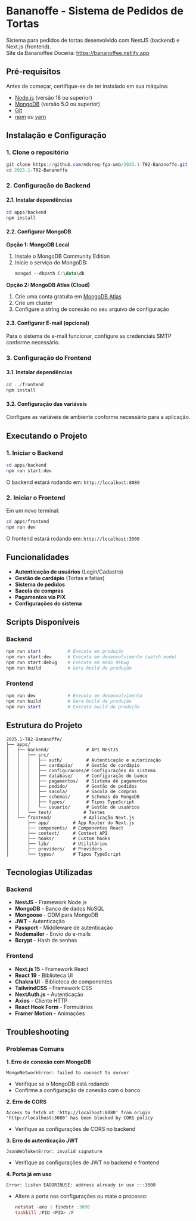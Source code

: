# Bananoffe - Sistema de Pedidos de Tortas

Sistema para pedidos de tortas desenvolvido com NestJS (backend) e Next.js (frontend).<br>
Site da Bananoffee Doceria: https://bananoffee.netlify.app

## Pré-requisitos

Antes de começar, certifique-se de ter instalado em sua máquina:

- [Node.js](https://nodejs.org/) (versão 18 ou superior)
- [MongoDB](https://www.mongodb.com/try/download/community) (versão 5.0 ou superior)
- [Git](https://git-scm.com/)
- [npm](https://www.npmjs.com/) ou [yarn](https://yarnpkg.com/)

## Instalação e Configuração

### 1. Clone o repositório

```powershell
git clone https://github.com/mdsreq-fga-unb/2025.1-T02-Bananoffe.git
cd 2025.1-T02-Bananoffe
```

### 2. Configuração do Backend

#### 2.1. Instalar dependências

```powershell
cd apps/backend
npm install
```

#### 2.2. Configurar MongoDB

**Opção 1: MongoDB Local**
1. Instale o MongoDB Community Edition
2. Inicie o serviço do MongoDB:
   ```powershell
   mongod --dbpath C:\data\db
   ```

**Opção 2: MongoDB Atlas (Cloud)**
1. Crie uma conta gratuita em [MongoDB Atlas](https://www.mongodb.com/atlas)
2. Crie um cluster
3. Configure a string de conexão no seu arquivo de configuração

#### 2.3. Configurar E-mail (opcional)

Para o sistema de e-mail funcionar, configure as credenciais SMTP conforme necessário.

### 3. Configuração do Frontend

#### 3.1. Instalar dependências

```powershell
cd ../frontend
npm install
```

#### 3.2. Configuração das variáveis

Configure as variáveis de ambiente conforme necessário para a aplicação.

## Executando o Projeto

### 1. Iniciar o Backend

```powershell
cd apps/backend
npm run start:dev
```

O backend estará rodando em: `http://localhost:8080`

### 2. Iniciar o Frontend

Em um novo terminal:

```powershell
cd apps/frontend
npm run dev
```

O frontend estará rodando em: `http://localhost:3000`

## Funcionalidades

- **Autenticação de usuários** (Login/Cadastro)
- **Gestão de cardápio** (Tortas e fatias)
- **Sistema de pedidos**
- **Sacola de compras**
- **Pagamentos via PIX**
- **Configurações do sistema**

## Scripts Disponíveis

### Backend

```powershell
npm run start          # Executa em produção
npm run start:dev      # Executa em desenvolvimento (watch mode)
npm run start:debug    # Executa em modo debug
npm run build          # Gera build de produção
```

### Frontend

```powershell
npm run dev            # Executa em desenvolvimento
npm run build          # Gera build de produção
npm run start          # Executa build de produção
```

## Estrutura do Projeto

```
2025.1-T02-Bananoffe/
├── apps/
│   ├── backend/              # API NestJS
│   │   ├── src/
│   │   │   ├── auth/         # Autenticação e autorização
│   │   │   ├── cardapio/     # Gestão do cardápio
│   │   │   ├── configuracoes/# Configurações do sistema
│   │   │   ├── database/     # Configuração do banco
│   │   │   ├── pagamentos/   # Sistema de pagamentos
│   │   │   ├── pedido/       # Gestão de pedidos
│   │   │   ├── sacola/       # Sacola de compras
│   │   │   ├── schemas/      # Schemas do MongoDB
│   │   │   ├── types/        # Tipos TypeScript
│   │   │   └── usuario/      # Gestão de usuários
│   │   └── test/            # Testes
│   └── frontend/            # Aplicação Next.js
│       ├── app/         # App Router do Next.js
│       ├── components/  # Componentes React
│       ├── context/     # Context API
│       ├── hooks/       # Custom hooks
│       ├── lib/         # Utilitários
│       ├── providers/   # Providers
│       └── types/       # Tipos TypeScript
```

## Tecnologias Utilizadas

### Backend
- **NestJS** - Framework Node.js
- **MongoDB** - Banco de dados NoSQL
- **Mongoose** - ODM para MongoDB
- **JWT** - Autenticação
- **Passport** - Middleware de autenticação
- **Nodemailer** - Envio de e-mails
- **Bcrypt** - Hash de senhas

### Frontend
- **Next.js 15** - Framework React
- **React 19** - Biblioteca UI
- **Chakra UI** - Biblioteca de componentes
- **TailwindCSS** - Framework CSS
- **NextAuth.js** - Autenticação
- **Axios** - Cliente HTTP
- **React Hook Form** - Formulários
- **Framer Motion** - Animações

## Troubleshooting

### Problemas Comuns

**1. Erro de conexão com MongoDB**
```
MongoNetworkError: failed to connect to server
```
- Verifique se o MongoDB está rodando
- Confirme a configuração de conexão com o banco

**2. Erro de CORS**
```
Access to fetch at 'http://localhost:8080' from origin 'http://localhost:3000' has been blocked by CORS policy
```
- Verifique as configurações de CORS no backend

**3. Erro de autenticação JWT**
```
JsonWebTokenError: invalid signature
```
- Verifique as configurações de JWT no backend e frontend

**4. Porta já em uso**
```
Error: listen EADDRINUSE: address already in use :::3000
```
- Altere a porta nas configurações ou mate o processo:
  ```powershell
  netstat -ano | findstr :3000
  taskkill /PID <PID> /F
  ```

